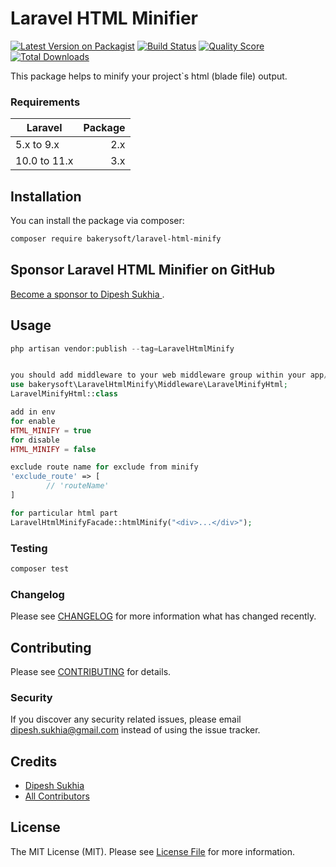 # Laravel HTML Minifier

[![Latest Version on Packagist](https://img.shields.io/packagist/v/bakerysoft/laravel-html-minify.svg?style=flat-square)](https://packagist.org/packages/bakerysoft/laravel-html-minify)
[![Build Status](https://img.shields.io/travis/bakerysoft/laravel-html-minify/master.svg?style=flat-square)](https://travis-ci.org/bakerysoft/laravel-html-minify)
[![Quality Score](https://img.shields.io/scrutinizer/g/bakerysoft/laravel-html-minify.svg?style=flat-square)](https://scrutinizer-ci.com/g/bakerysoft/laravel-html-minify)
[![Total Downloads](https://img.shields.io/packagist/dt/bakerysoft/laravel-html-minify.svg?style=flat-square)](https://packagist.org/packages/bakerysoft/laravel-html-minify)

This package helps to minify your project`s html (blade file) output.

### Requirements

| Laravel                        |                   Package |
|--------------------------------|--------------------------:|
| 5.x to 9.x                     |                       2.x |
| 10.0 to 11.x                   |                       3.x |

## Installation

You can install the package via composer:

```bash
composer require bakerysoft/laravel-html-minify
```

## Sponsor Laravel HTML Minifier on GitHub

[Become a sponsor to Dipesh Sukhia
](https://github.com/sponsors/bakerysoft).

## Usage

``` php
php artisan vendor:publish --tag=LaravelHtmlMinify


you should add middleware to your web middleware group within your app/Http/Kernel.php file:
use bakerysoft\LaravelHtmlMinify\Middleware\LaravelMinifyHtml;
LaravelMinifyHtml::class

add in env
for enable
HTML_MINIFY = true
for disable
HTML_MINIFY = false

exclude route name for exclude from minify
'exclude_route' => [
        // 'routeName'
]

for particular html part 
LaravelHtmlMinifyFacade::htmlMinify("<div>...</div>");
```

### Testing

``` bash
composer test
```

### Changelog

Please see [CHANGELOG](CHANGELOG.md) for more information what has changed recently.

## Contributing

Please see [CONTRIBUTING](CONTRIBUTING.md) for details.

### Security

If you discover any security related issues, please email dipesh.sukhia@gmail.com instead of using the issue tracker.

## Credits

- [Dipesh Sukhia](https://github.com/bakerysoft)
- [All Contributors](../../contributors)

## License

The MIT License (MIT). Please see [License File](LICENSE.md) for more information.

